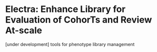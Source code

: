 # Electra: Enhance Library for Evaluation of CohorTs and Review At-scale
[under development] tools for phenotype library management

